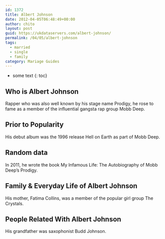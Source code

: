 ```yaml
---
id: 1372
title: Albert Johnson
date: 2012-04-05T06:48:49+00:00
author: chito
layout: post
guid: https://ukdataservers.com/albert-johnson/
permalink: /04/05/albert-johnson  
tags:
  - married
  - single
  - family
category: Mariage Guides
---
```


* some text
{: toc}


## Who is  Albert Johnson
                  
                  
                  
Rapper who was also well known by his stage name Prodigy, he rose to fame as a member of the influential gangsta rap group Mobb Deep. 
                  
                
                
                
## Prior to Popularity 
                  
                  
                  
His debut album was the 1996 release Hell on Earth as part of Mobb Deep.
                  
                
                
                
## Random data 
                  
                  
                  
In 2011, he wrote the book My Infamous Life: The Autobiography of Mobb Deep&#8217;s Prodigy.
                  
                
                
                
## Family & Everyday Life of Albert Johnson
                  
                  
                  
His mother, Fatima Collins, was a member of the popular girl group The Crystals.
                  
                
                
                
## People Related With  Albert Johnson
                  
                  
                  
His grandfather was saxophonist Budd Johnson.
                  
                
              
            
          
          
          
    
    
  
